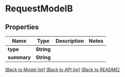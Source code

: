 # RequestModelB

## Properties
Name | Type | Description | Notes
------------ | ------------- | ------------- | -------------
**type** | **String** |  | 
**summary** | **String** |  | 

[[Back to Model list]](../README.md#documentation-for-models) [[Back to API list]](../README.md#documentation-for-api-endpoints) [[Back to README]](../README.md)


